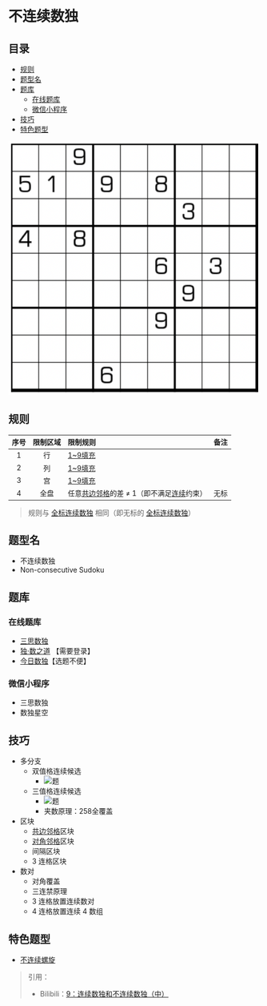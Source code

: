 # 不连续数独
<!-- START doctoc generated TOC please keep comment here to allow auto update -->
<!-- DON'T EDIT THIS SECTION, INSTEAD RE-RUN doctoc TO UPDATE -->
## 目录

- [规则](#%E8%A7%84%E5%88%99)
- [题型名](#%E9%A2%98%E5%9E%8B%E5%90%8D)
- [题库](#%E9%A2%98%E5%BA%93)
  - [在线题库](#%E5%9C%A8%E7%BA%BF%E9%A2%98%E5%BA%93)
  - [微信小程序](#%E5%BE%AE%E4%BF%A1%E5%B0%8F%E7%A8%8B%E5%BA%8F)
- [技巧](#%E6%8A%80%E5%B7%A7)
- [特色题型](#%E7%89%B9%E8%89%B2%E9%A2%98%E5%9E%8B)

<!-- END doctoc generated TOC please keep comment here to allow auto update -->

![题](../../../../../../images/sudoku/不连续数独.png)

## 规则

| 序号  | 限制区域 | 限制规则                       | 备注  |
|:---:|:----:|:---------------------------|:---:|
|  1  |  行   | [1~9填充]                    |     |
|  2  |  列   | [1~9填充]                    |     |
|  3  |  宫   | [1~9填充]                    |     |
|  4  |  全盘  | 任意[共边邻格]的差 ≠ 1（即不满足[连续]约束） | 无标  |

> 规则与 [全标连续数独] 相同（即无标的 [全标连续数独]）

## 题型名

- 不连续数独
- Non-consecutive Sudoku

## 题库

### 在线题库

- [三思数独]
- [独·数之道](http://www.sudokufans.org.cn/lx/game.index.php?type=nc) 【需要登录】
- [今日数独]【选题不便】

### 微信小程序

- 三思数独
- 数独星空

## 技巧

- 多分支
  - 双值格连续候选
    - ![题](https://i0.hdslb.com/bfs/article/a5d06c7396a5aa0f246a1c8b2bd95a497552d619.png@567w_567h_progressive.webp)
  - 三值格连续候选
    - ![题](https://i0.hdslb.com/bfs/article/62f95660d3152dd75a1c777bc7bedb04e56a199d.png@567w_567h_progressive.webp)
    - 夹数原理：258全覆盖
- 区块
  - [共边邻格]区块
  - [对角邻格]区块
  - 间隔区块
  - 3 连格区块
- 数对
  - 对角覆盖
  - 三连禁原理
  - 3 连格放置连续数对
  - 4 连格放置连续 4 数组

## 特色题型

- [不连续螺旋](不连续螺旋.md)

> 引用：
>
> - Bilibili：[9：连续数独和不连续数独（中）](https://www.bilibili.com/read/cv10137783)

[全标连续数独]: 全标连续数独.md

[1~9填充]: ../../../../../../rules/rules.md#1to9填充

[连续]: ../../../../../../rules/rules.md#连续

[共边邻格]: ../../../../../../rules/rules.md#共边邻格

[对角邻格]: ../../../../../../rules/rules.md#对角邻格

[今日数独]: https://cn.sudoku.today/g-non-consecutive-sudoku/

[三思数独]: https://www.12634.com/sudoku/non_consecutive9x9/level5
